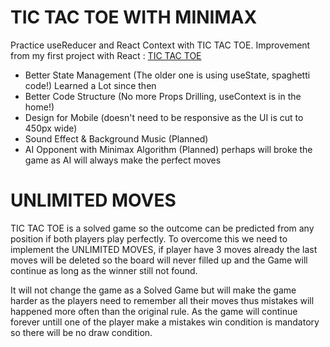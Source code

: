 # TIC TAC TOE WITH MINIMAX

Practice useReducer and React Context with TIC TAC TOE.
Improvement from my first project with React : [TIC TAC TOE](https://github.com/dimas-fahmi/tic-tac-toe-2)

- Better State Management (The older one is using useState, spaghetti code!) Learned a Lot since then
- Better Code Structure (No more Props Drilling, useContext is in the home!)
- Design for Mobile (doesn't need to be responsive as the UI is cut to 450px wide)
- Sound Effect & Background Music (Planned)
- AI Opponent with Minimax Algorithm (Planned) perhaps will broke the game as AI will always make the perfect moves

# UNLIMITED MOVES

TIC TAC TOE is a solved game so the outcome can be predicted from any position if both players play perfectly. To overcome this we need to implement the UNLIMITED MOVES, if player have 3 moves already the last moves will be deleted so the board will never filled up and the Game will continue as long as the winner still not found.

It will not change the game as a Solved Game but will make the game harder as the players need to remember all their moves thus mistakes will happened more often than the original rule. As the game will continue forever untill one of the player make a mistakes win condition is mandatory so there will be no draw condition.
